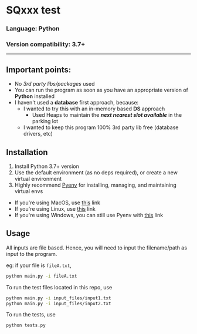 # SQxxx test <br>

### Language: Python <br>
### Version compatibility: 3.7+
---  

## Important points:
- No *3rd party libs/packages* used <br>
- You can run the program as soon as you have an appropriate version of **Python** installed <br>
- I haven't used a **database** first approach, because:
	- I wanted to try this with an in-memory based **DS** approach
		- Used Heaps to maintain the ***next nearest slot available*** in the parking lot
	- I wanted to keep this program 100% 3rd party lib free (database drivers, etc)

## Installation
1. Install Python 3.7+ version
2. Use the default environment (as no deps required), or create a new virtual environment
3. Highly recommend [Pyenv](https://github.com/pyenv/pyenv) for installing, managing, and maintaining virtual envs
 - If you're using MacOS, use [this](https://github.com/pyenv/pyenv#homebrew-on-macos) link
 - If you're using Linux, use [this](https://github.com/pyenv/pyenv#basic-github-checkout) link
 - If you're using Windows, you can still use Pyenv with [this](https://github.com/pyenv-win/pyenv-win) link

## Usage
All inputs are file based. Hence, you will need to input the filename/path as input to the program.

eg: if your file is `fileA.txt`,
```sh
python main.py -i fileA.txt
```

To run the test files located in this repo, use
```sh
python main.py -i input_files/input1.txt
python main.py -i input_files/input2.txt
```

To run the tests,  use
```sh
python tests.py
```
